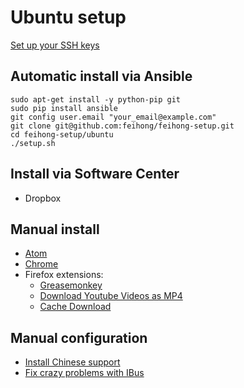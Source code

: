 Ubuntu setup
============

[Set up your SSH keys](https://help.github.com/articles/generating-ssh-keys/)

Automatic install via Ansible
-----------------------------

```
sudo apt-get install -y python-pip git
sudo pip install ansible
git config user.email "your_email@example.com"
git clone git@github.com:feihong/feihong-setup.git
cd feihong-setup/ubuntu
./setup.sh
```

Install via Software Center
---------------------------

- Dropbox

Manual install
--------------

- [Atom](https://atom.io/)
- [Chrome](https://www.google.com/chrome/#eula)
- Firefox extensions:
  - [Greasemonkey](https://addons.mozilla.org/en-us/firefox/addon/greasemonkey/)
  - [Download Youtube Videos as MP4](https://addons.mozilla.org/en-us/firefox/addon/download-youtube/)
  - [Cache Download](https://addons.mozilla.org/en-us/firefox/addon/cachedownload/)

Manual configuration
--------------------

- [Install Chinese support](http://www.pinyinjoe.com/linux/ubuntu-12-chinese-setup.htm)
- [Fix crazy problems with IBus](http://www.pinyinjoe.com/faq/ubuntu-1404-chinese-ime-problems-faq.htm)
